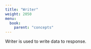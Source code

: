 ```yaml
---
title: "Writer"
weight: 2050
menu:
  book:
    parent: "concepts"
---
```


Writer is used to write data to response.